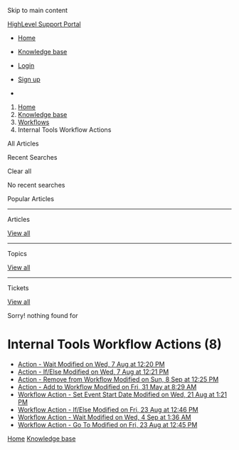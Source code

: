 Skip to main content

[ HighLevel Support Portal ](https://help.gohighlevel.com)

  * [ Home ](/support/home)
  * [ Knowledge base ](/support/solutions)

  * [Login](/support/login)
  * [Sign up](/support/signup)
  * 

  1. [Home](/support/home)
  2. [Knowledge base](/support/solutions)
  3. [Workflows](/support/solutions/48000455132)
  4. Internal Tools Workflow Actions

All  Articles 

Recent Searches

Clear all

No recent searches

Popular Articles

* * *

Articles

[View all](/support/search/solutions)

* * *

Topics

[View all](/support/search/topics)

* * *

Tickets

[View all](/support/search/tickets)

Sorry! nothing found for   

# Internal Tools Workflow Actions (8)

  * [ Action - Wait Modified on Wed, 7 Aug at 12:20 PM  ](/support/solutions/articles/155000002470-action-wait)
  * [ Action - If/Else Modified on Wed, 7 Aug at 12:21 PM  ](/support/solutions/articles/155000002471-action-if-else)
  * [ Action - Remove from Workflow Modified on Sun, 8 Sep at 12:25 PM  ](/support/solutions/articles/155000002553-action-remove-from-workflow)
  * [ Action - Add to Workflow Modified on Fri, 31 May at 8:29 AM  ](/support/solutions/articles/155000002554-action-add-to-workflow)
  * [ Workflow Action - Set Event Start Date Modified on Wed, 21 Aug at 1:21 PM  ](/support/solutions/articles/48001202723-workflow-action-set-event-start-date)
  * [ Workflow Action - If/Else Modified on Fri, 23 Aug at 12:46 PM  ](/support/solutions/articles/48001180266-workflow-action-if-else)
  * [ Workflow Action - Wait Modified on Wed, 4 Sep at 1:36 AM  ](/support/solutions/articles/48001180391-workflow-action-wait)
  * [ Workflow Action - Go To Modified on Fri, 23 Aug at 12:45 PM  ](/support/solutions/articles/48001196760-workflow-action-go-to)

[Home](/support/home) [Knowledge base](/support/solutions)
